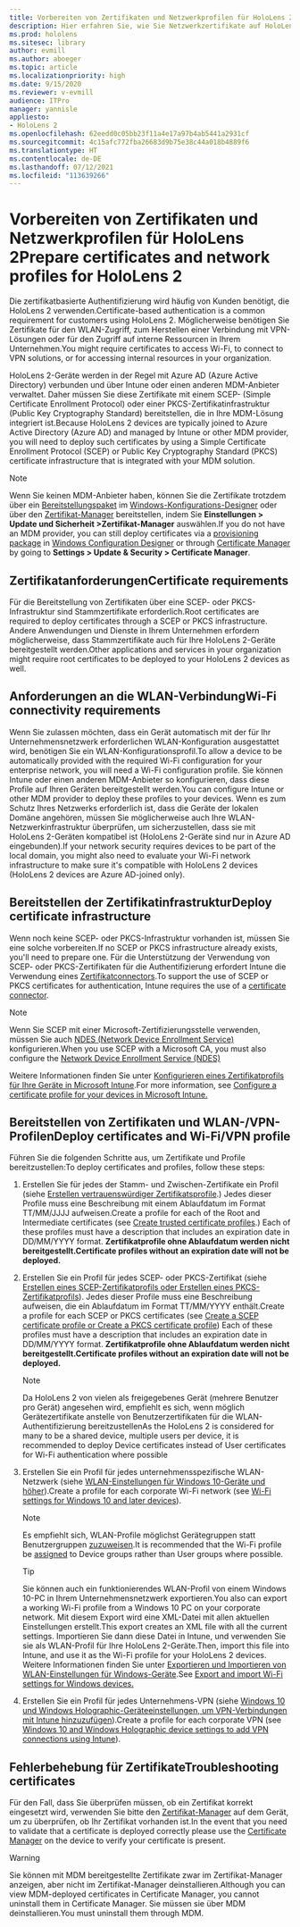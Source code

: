 ```yaml
---
title: Vorbereiten von Zertifikaten und Netzwerkprofilen für HoloLens 2
description: Hier erfahren Sie, wie Sie Netzwerkzertifikate auf HoloLens 2 Mixed-Reality-Geräten konfigurieren, verwenden und bereitstellen und wie Sie Probleme behandeln.
ms.prod: hololens
ms.sitesec: library
author: evmill
ms.author: aboeger
ms.topic: article
ms.localizationpriority: high
ms.date: 9/15/2020
ms.reviewer: v-evmill
audience: ITPro
manager: yannisle
appliesto:
- HoloLens 2
ms.openlocfilehash: 62eedd0c05bb23f11a4e17a97b4ab5441a2931cf
ms.sourcegitcommit: 4c15afc772fba26683d9b75e38c44a018b4889f6
ms.translationtype: HT
ms.contentlocale: de-DE
ms.lasthandoff: 07/12/2021
ms.locfileid: "113639266"
---
```

# <a name="prepare-certificates-and-network-profiles-for-hololens-2"></a><span data-ttu-id="eb00c-103">Vorbereiten von Zertifikaten und Netzwerkprofilen für HoloLens 2</span><span class="sxs-lookup"><span data-stu-id="eb00c-103">Prepare certificates and network profiles for HoloLens 2</span></span>

<span data-ttu-id="eb00c-104">Die zertifikatbasierte Authentifizierung wird häufig von Kunden benötigt, die HoloLens 2 verwenden.</span><span class="sxs-lookup"><span data-stu-id="eb00c-104">Certificate-based authentication is a common requirement for customers using HoloLens 2.</span></span> <span data-ttu-id="eb00c-105">Möglicherweise benötigen Sie Zertifikate für den WLAN-Zugriff, zum Herstellen einer Verbindung mit VPN-Lösungen oder für den Zugriff auf interne Ressourcen in Ihrem Unternehmen.</span><span class="sxs-lookup"><span data-stu-id="eb00c-105">You might require certificates to access Wi-Fi, to connect to VPN solutions, or for accessing internal resources in your organization.</span></span>

<span data-ttu-id="eb00c-106">HoloLens 2-Geräte werden in der Regel mit Azure AD (Azure Active Directory) verbunden und über Intune oder einen anderen MDM-Anbieter verwaltet. Daher müssen Sie diese Zertifikate mit einem SCEP- (Simple Certificate Enrollment Protocol) oder einer PKCS-Zertifikatinfrastruktur (Public Key Cryptography Standard) bereitstellen, die in Ihre MDM-Lösung integriert ist.</span><span class="sxs-lookup"><span data-stu-id="eb00c-106">Because HoloLens 2 devices are typically joined to Azure Active Directory (Azure AD) and managed by Intune or other MDM provider, you will need to deploy such certificates by using a Simple Certificate Enrollment Protocol (SCEP) or Public Key Cryptography Standard (PKCS) certificate infrastructure that is integrated with your MDM solution.</span></span> 

>[!NOTE]
> <span data-ttu-id="eb00c-107">Wenn Sie keinen MDM-Anbieter haben, können Sie die Zertifikate trotzdem über ein [Bereitstellungspaket](hololens-provisioning.md#steps-for-creating-provisioning-packages) im [Windows-Konfigurations-Designer](https://www.microsoft.com/p/windows-configuration-designer/9nblggh4tx22?rtc=1&activetab=pivot:regionofsystemrequirementstab) oder über den [Zertifikat-Manager](certificate-manager.md) bereitstellen, indem Sie **Einstellungen > Update und Sicherheit >Zertifikat-Manager** auswählen.</span><span class="sxs-lookup"><span data-stu-id="eb00c-107">If you do not have an MDM provider, you can still deploy certificates via a [provisioning package](hololens-provisioning.md#steps-for-creating-provisioning-packages) in [Windows Configuration Designer](https://www.microsoft.com/p/windows-configuration-designer/9nblggh4tx22?rtc=1&activetab=pivot:regionofsystemrequirementstab) or through [Certificate Manager](certificate-manager.md) by going to **Settings > Update & Security > Certificate Manager**.</span></span>

## <a name="certificate-requirements"></a><span data-ttu-id="eb00c-108">Zertifikatanforderungen</span><span class="sxs-lookup"><span data-stu-id="eb00c-108">Certificate requirements</span></span>
<span data-ttu-id="eb00c-109">Für die Bereitstellung von Zertifikaten über eine SCEP- oder PKCS-Infrastruktur sind Stammzertifikate erforderlich.</span><span class="sxs-lookup"><span data-stu-id="eb00c-109">Root certificates are required to deploy certificates through a SCEP or PKCS infrastructure.</span></span> <span data-ttu-id="eb00c-110">Andere Anwendungen und Dienste in Ihrem Unternehmen erfordern möglicherweise, dass Stammzertifikate auch für Ihre HoloLens 2-Geräte bereitgestellt werden.</span><span class="sxs-lookup"><span data-stu-id="eb00c-110">Other applications and services in your organization might require root certificates to be deployed to your HoloLens 2 devices as well.</span></span> 

## <a name="wi-fi-connectivity-requirements"></a><span data-ttu-id="eb00c-111">Anforderungen an die WLAN-Verbindung</span><span class="sxs-lookup"><span data-stu-id="eb00c-111">Wi-Fi connectivity requirements</span></span>
<span data-ttu-id="eb00c-112">Wenn Sie zulassen möchten, dass ein Gerät automatisch mit der für Ihr Unternehmensnetzwerk erforderlichen WLAN-Konfiguration ausgestattet wird, benötigen Sie ein WLAN-Konfigurationsprofil.</span><span class="sxs-lookup"><span data-stu-id="eb00c-112">To allow a device to be automatically provided with the required Wi-Fi configuration for your enterprise network, you will need a Wi-Fi configuration profile.</span></span> <span data-ttu-id="eb00c-113">Sie können Intune oder einen anderen MDM-Anbieter so konfigurieren, dass diese Profile auf Ihren Geräten bereitgestellt werden.</span><span class="sxs-lookup"><span data-stu-id="eb00c-113">You can configure Intune or other MDM provider to deploy these profiles to your devices.</span></span> <span data-ttu-id="eb00c-114">Wenn es zum Schutz Ihres Netzwerks erforderlich ist, dass die Geräte der lokalen Domäne angehören, müssen Sie möglicherweise auch Ihre WLAN-Netzwerkinfrastruktur überprüfen, um sicherzustellen, dass sie mit HoloLens 2-Geräten kompatibel ist (HoloLens 2-Geräte sind nur in Azure AD eingebunden).</span><span class="sxs-lookup"><span data-stu-id="eb00c-114">If your network security requires devices to be part of the local domain, you might also need to evaluate your Wi-Fi network infrastructure to make sure it's compatible with HoloLens 2 devices (HoloLens 2 devices are Azure AD-joined only).</span></span>

## <a name="deploy-certificate-infrastructure"></a><span data-ttu-id="eb00c-115">Bereitstellen der Zertifikatinfrastruktur</span><span class="sxs-lookup"><span data-stu-id="eb00c-115">Deploy certificate infrastructure</span></span>
<span data-ttu-id="eb00c-116">Wenn noch keine SCEP- oder PKCS-Infrastruktur vorhanden ist, müssen Sie eine solche vorbereiten.</span><span class="sxs-lookup"><span data-stu-id="eb00c-116">If no SCEP or PKCS infrastructure already exists, you'll need to prepare one.</span></span> <span data-ttu-id="eb00c-117">Für die Unterstützung der Verwendung von SCEP- oder PKCS-Zertifikaten für die Authentifizierung erfordert Intune die Verwendung eines [Zertifikatconnectors](/mem/intune/protect/certificate-connectors).</span><span class="sxs-lookup"><span data-stu-id="eb00c-117">To support the use of SCEP or PKCS certificates for authentication, Intune requires the use of a [certificate connector](/mem/intune/protect/certificate-connectors).</span></span>

> [!NOTE]
> <span data-ttu-id="eb00c-118">Wenn Sie SCEP mit einer Microsoft-Zertifizierungsstelle verwenden, müssen Sie auch [NDES (Network Device Enrollment Service)](/mem/intune/protect/certificates-scep-configure#set-up-ndes) konfigurieren.</span><span class="sxs-lookup"><span data-stu-id="eb00c-118">When you use SCEP with a Microsoft CA, you must also configure the [Network Device Enrollment Service (NDES)](/mem/intune/protect/certificates-scep-configure#set-up-ndes)</span></span>

<span data-ttu-id="eb00c-119">Weitere Informationen finden Sie unter [Konfigurieren eines Zertifikatprofils für Ihre Geräte in Microsoft Intune](/intune/certificates-configure).</span><span class="sxs-lookup"><span data-stu-id="eb00c-119">For more information, see [Configure a certificate profile for your devices in Microsoft Intune.](/intune/certificates-configure)</span></span>

## <a name="deploy-certificates-and-wi-fivpn-profile"></a><span data-ttu-id="eb00c-120">Bereitstellen von Zertifikaten und WLAN-/VPN-Profilen</span><span class="sxs-lookup"><span data-stu-id="eb00c-120">Deploy certificates and Wi-Fi/VPN profile</span></span>
<span data-ttu-id="eb00c-121">Führen Sie die folgenden Schritte aus, um Zertifikate und Profile bereitzustellen:</span><span class="sxs-lookup"><span data-stu-id="eb00c-121">To deploy certificates and profiles, follow these steps:</span></span>
1.  <span data-ttu-id="eb00c-122">Erstellen Sie für jedes der Stamm- und Zwischen-Zertifikate ein Profil (siehe [Erstellen vertrauenswürdiger Zertifikatsprofile](/intune/protect/certificates-configure#create-trusted-certificate-profiles).) Jedes dieser Profile muss eine Beschreibung mit einem Ablaufdatum im Format TT/MM/JJJJ aufweisen.</span><span class="sxs-lookup"><span data-stu-id="eb00c-122">Create a profile for each of the Root and Intermediate certificates (see [Create trusted certificate profiles](/intune/protect/certificates-configure#create-trusted-certificate-profiles).) Each of these profiles must have a description that includes an expiration date in DD/MM/YYYY format.</span></span> <span data-ttu-id="eb00c-123">**Zertifikatprofile ohne Ablaufdatum werden nicht bereitgestellt.**</span><span class="sxs-lookup"><span data-stu-id="eb00c-123">**Certificate profiles without an expiration date will not be deployed.**</span></span>
1.  <span data-ttu-id="eb00c-124">Erstellen Sie ein Profil für jedes SCEP- oder PKCS-Zertifikat (siehe [Erstellen eines SCEP-Zertifikatprofils oder Erstellen eines PKCS-Zertifikatprofils](/intune/protect/certficates-pfx-configure#create-a-pkcs-certificate-profile)). Jedes dieser Profile muss eine Beschreibung aufweisen, die ein Ablaufdatum im Format TT/MM/YYYY enthält.</span><span class="sxs-lookup"><span data-stu-id="eb00c-124">Create a profile for each SCEP or PKCS certificates (see [Create a SCEP certificate profile or Create a PKCS certificate profile](/intune/protect/certficates-pfx-configure#create-a-pkcs-certificate-profile)) Each of these profiles must have a description that includes an expiration date in DD/MM/YYYY format.</span></span> <span data-ttu-id="eb00c-125">**Zertifikatprofile ohne Ablaufdatum werden nicht bereitgestellt.**</span><span class="sxs-lookup"><span data-stu-id="eb00c-125">**Certificate profiles without an expiration date will not be deployed.**</span></span>

    > [!NOTE]
    > <span data-ttu-id="eb00c-126">Da HoloLens 2 von vielen als freigegebenes Gerät (mehrere Benutzer pro Gerät) angesehen wird, empfiehlt es sich, wenn möglich Gerätezertifikate anstelle von Benutzerzertifikaten für die WLAN-Authentifizierung bereitzustellen</span><span class="sxs-lookup"><span data-stu-id="eb00c-126">As the HoloLens 2 is considered for many to be a shared device, multiple users per device, it is recommended to deploy Device certificates instead of User certificates for Wi-Fi authentication where possible</span></span>

3.  <span data-ttu-id="eb00c-127">Erstellen Sie ein Profil für jedes unternehmensspezifische WLAN-Netzwerk (siehe [WLAN-Einstellungen für Windows 10-Geräte und höher](/intune/wi-fi-settings-windows)).</span><span class="sxs-lookup"><span data-stu-id="eb00c-127">Create a profile for each corporate Wi-Fi network (see [Wi-Fi settings for Windows 10 and later devices](/intune/wi-fi-settings-windows)).</span></span> 
    > [!NOTE]
    > <span data-ttu-id="eb00c-128">Es empfiehlt sich, WLAN-Profile möglichst Gerätegruppen statt Benutzergruppen [zuzuweisen](/mem/intune/configuration/device-profile-assign).</span><span class="sxs-lookup"><span data-stu-id="eb00c-128">It is recommended that the Wi-Fi profile be [assigned](/mem/intune/configuration/device-profile-assign) to Device groups rather than User groups where possible.</span></span> 

    > [!TIP]
    > <span data-ttu-id="eb00c-129">Sie können auch ein funktionierendes WLAN-Profil von einem Windows 10-PC in Ihrem Unternehmensnetzwerk exportieren.</span><span class="sxs-lookup"><span data-stu-id="eb00c-129">You also can export a working Wi-Fi profile from a Windows 10 PC on your corporate network.</span></span> <span data-ttu-id="eb00c-130">Mit diesem Export wird eine XML-Datei mit allen aktuellen Einstellungen erstellt.</span><span class="sxs-lookup"><span data-stu-id="eb00c-130">This export creates an XML file with all the current settings.</span></span> <span data-ttu-id="eb00c-131">Importieren Sie dann diese Datei in Intune, und verwenden Sie sie als WLAN-Profil für Ihre HoloLens 2-Geräte.</span><span class="sxs-lookup"><span data-stu-id="eb00c-131">Then, import this file into Intune, and use it as the Wi-Fi profile for your HoloLens 2 devices.</span></span> <span data-ttu-id="eb00c-132">Weitere Informationen finden Sie unter [Exportieren und Importieren von WLAN-Einstellungen für Windows-Geräte](/mem/intune/configuration/wi-fi-settings-import-windows-8-1).</span><span class="sxs-lookup"><span data-stu-id="eb00c-132">See [Export and import Wi-Fi settings for Windows devices.](/mem/intune/configuration/wi-fi-settings-import-windows-8-1)</span></span>

4.  <span data-ttu-id="eb00c-133">Erstellen Sie ein Profil für jedes Unternehmens-VPN (siehe [Windows 10 und Windows Holographic-Geräteeinstellungen, um VPN-Verbindungen mit Intune hinzuzufügen](/intune/vpn-settings-windows-10)).</span><span class="sxs-lookup"><span data-stu-id="eb00c-133">Create a profile for each corporate VPN (see [Windows 10 and Windows Holographic device settings to add VPN connections using Intune](/intune/vpn-settings-windows-10)).</span></span>

## <a name="troubleshooting-certificates"></a><span data-ttu-id="eb00c-134">Fehlerbehebung für Zertifikate</span><span class="sxs-lookup"><span data-stu-id="eb00c-134">Troubleshooting certificates</span></span>

<span data-ttu-id="eb00c-135">Für den Fall, dass Sie überprüfen müssen, ob ein Zertifikat korrekt eingesetzt wird, verwenden Sie bitte den [Zertifikat-Manager](certificate-manager.md) auf dem Gerät, um zu überprüfen, ob Ihr Zertifikat vorhanden ist.</span><span class="sxs-lookup"><span data-stu-id="eb00c-135">In the event that you need to validate that a certificate is deployed correctly please use the [Certificate Manager](certificate-manager.md) on the device to verify your certificate is present.</span></span>  

>[!WARNING]
> <span data-ttu-id="eb00c-136">Sie können mit MDM bereitgestellte Zertifikate zwar im Zertifikat-Manager anzeigen, aber nicht im Zertifikat-Manager deinstallieren.</span><span class="sxs-lookup"><span data-stu-id="eb00c-136">Although you can view MDM-deployed certificates in Certificate Manager, you cannot uninstall them in Certificate Manager.</span></span> <span data-ttu-id="eb00c-137">Sie müssen sie über MDM deinstallieren.</span><span class="sxs-lookup"><span data-stu-id="eb00c-137">You must uninstall them through MDM.</span></span>


